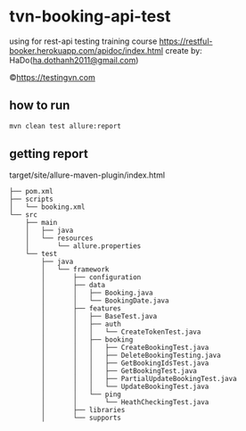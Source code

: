 # tvn-booking-api-test
using for rest-api testing training course
https://restful-booker.herokuapp.com/apidoc/index.html
create by: HaDo(ha.dothanh2011@gmail.com)

&copy;https://testingvn.com
## how to run
```cmd
mvn clean test allure:report
```
## getting report
target/site/allure-maven-plugin/index.html
```text
├── pom.xml
├── scripts
│   └── booking.xml
└── src
    ├── main
    │   ├── java
    │   └── resources
    │       └── allure.properties
    └── test
        ├── java
        │   └── framework
        │       ├── configuration
        │       ├── data
        │       │   ├── Booking.java
        │       │   └── BookingDate.java
        │       ├── features
        │       │   ├── BaseTest.java
        │       │   ├── auth
        │       │   │   └── CreateTokenTest.java
        │       │   ├── booking
        │       │   │   ├── CreateBookingTest.java
        │       │   │   ├── DeleteBookingTesting.java
        │       │   │   ├── GetBookingIdsTest.java
        │       │   │   ├── GetBookingTest.java
        │       │   │   ├── PartialUpdateBookingTest.java
        │       │   │   └── UpdateBookingTest.java
        │       │   └── ping
        │       │       └── HeathCheckingTest.java
        │       ├── libraries
        │       └── supports
```
